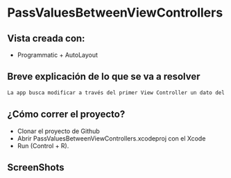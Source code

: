 # PassValuesBetweenViewControllers

## Vista creada con:
- Programmatic + AutoLayout

## Breve explicación de lo que se va a resolver

```bash
La app busca modificar a través del primer View Controller un dato del segundo View Controller.
```

## ¿Cómo correr el proyecto?

- Clonar el proyecto de Github
- Abrir PassValuesBetweenViewControllers.xcodeproj con el Xcode 
- Run (Control + R).

## ScreenShots
